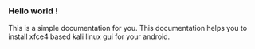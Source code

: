 ### Hello world !
This is a simple documentation for you.
This documentation helps you to install xfce4 based kali linux gui for your android.